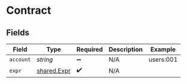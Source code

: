 # Contract


## Fields

| Field                                             | Type                                              | Required                                          | Description                                       | Example                                           |
| ------------------------------------------------- | ------------------------------------------------- | ------------------------------------------------- | ------------------------------------------------- | ------------------------------------------------- |
| `account`                                         | *string*                                          | :heavy_minus_sign:                                | N/A                                               | users:001                                         |
| `expr`                                            | [shared.Expr](../../../sdk/models/shared/expr.md) | :heavy_check_mark:                                | N/A                                               |                                                   |